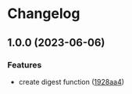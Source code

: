 # Changelog

## 1.0.0 (2023-06-06)


### Features

* create digest function ([1928aa4](https://github.com/encrypit/pepto/commit/1928aa485076e56478f82a797f1d2263738cc1ce))

